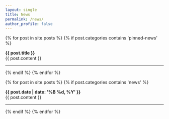 ```yaml
---
layout: single
title: News
permalink: /news/
author_profile: false
---
```


{% for post in site.posts %}
{% if post.categories contains 'pinned-news' %}
<div class="news">
<i class="fa fa-thumbtack"></i>  <b> {{ post.title }} </b> <br>
{{ post.content }}
<hr>
</div>
{% endif %}
{% endfor %}

{% for post in site.posts %}
{% if post.categories contains 'news' %}
<div class="news">
<i class="fa {{post.logo}}"></i> <b> {{ post.date | date: '%B %d, %Y' }} </b> <br>
{{ post.content }}
<hr>
</div>
{% endif %}
{% endfor %}

